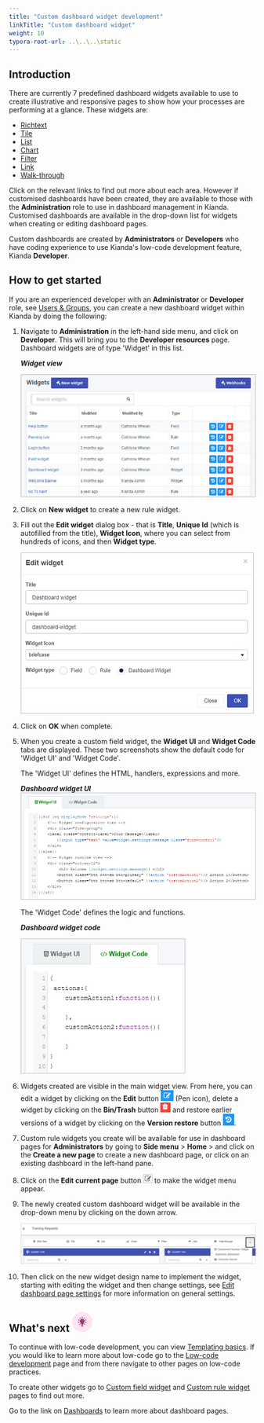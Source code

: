```yaml
---
title: "Custom dashboard widget development"
linkTitle: "Custom dashboard widget"
weight: 10
typora-root-url: ..\..\..\static
---
```


## Introduction

There are currently 7 predefined dashboard widgets available to use to create illustrative and responsive pages to show how your processes are performing at a glance. These widgets are:

- [Richtext](/docs/platform/pages/richtext/)
- [Tile](/docs/platform/pages/tile/)
- [List](/docs/platform/pages/list/)
- [Chart](//docs/platform/pages/chart/)
- [Filter](/docs/platform/pages/filter/)
- [Link](/docs/platform/pages/link/)
- [Walk-through](/docs/platform/pages/walkthrough/)

Click on the relevant links to find out more about each area. However if customised dashboards have been created, they are available to those with the  **Administration** role to use in dashboard management in Kianda. Customised dashboards are available in the drop-down list for widgets when creating or editing dashboard pages.

Custom dashboards are created by **Administrators** or **Developers** who have coding experience to use Kianda's low-code development feature, Kianda **Developer**. 

## How to get started

If you are an experienced developer with an **Administrator** or **Developer** role, see [Users & Groups](/docs/platform/administration/users/), you can create a new dashboard widget within Kianda by doing the following: 

1. Navigate to **Administration** in the left-hand side menu, and click on **Developer**. This will bring you to the **Developer resources** page. Dashboard widgets are of type 'Widget' in this list.

   ***Widget view***

   ![Widget view](/images/widgetview2.jpg)

2. Click on **New widget** to create a new rule widget.

3. Fill out the **Edit widget** dialog box - that is **Title**, **Unique Id** (which is autofilled from the title), **Widget Icon**, where you can select from hundreds of icons, and then **Widget type**. 

   ![Edit widget](/images/edit-dashboard-widget.jpg)

4. Click on **OK** when complete.

5. When you create a custom field widget, the **Widget UI** and **Widget Code** tabs are displayed. These two screenshots show the default code for 'Widget UI' and 'Widget Code'.

      The 'Widget UI' defines the HTML, handlers, expressions and more.

      ***Dashboard widget UI***
      ![Widget UI](/images/dashboard-widget-ui.jpg)

      The 'Widget Code' defines the logic and functions.

      ***Dashboard widget code***

      ![Widget code](/images/dashboard-widget-code.jpg)

6. Widgets created are visible in the main widget view. From here, you can edit a widget by clicking on the **Edit** button  ![Pen button](/images/bluepen.png) (Pen icon), delete a widget by clicking on the **Bin/Trash** button ![Bin button](/images/binicon.png) and restore earlier versions of a widget by clicking on the **Version restore** button ![Restore](/images/bluerestore.png).

7. Custom rule widgets you create will be available for use in dashboard pages for **Administrators** by going to **Side menu** > **Home** > and click on the **Create a new page** to create a new dashboard page, or click on an existing dashboard in the left-hand pane. 

8. Click on the **Edit current page** button ![Edit page button](/images/edit-current-page.jpg) to make the widget menu appear.

9. The newly created custom dashboard widget will be available in the drop-down menu by clicking on the down arrow.

      ![Custom dashboard widgets drop-down list](/images/custom-dashboard-widgets.jpg)

10. Then click on the new widget design name to implement the widget, starting with editing the widget and then change settings, see [Edit dashboard page settings](/docs/platform/pages/#how-to-edit-dashboard-page-settings) for more information on general settings.



## What's next ![Idea icon](/images/18.png)

To continue with low-code development, you can view [Templating basics](/docs/low-code/templating-basics/). If you would like to learn more about low-code go to the [Low-code development](/docs/low-code/) page and from there navigate to other pages on low-code practices.

To create other widgets go to [Custom field widget](/docs/low-code/field-widget/) and [Custom rule widget](/docs/low-code/rule-widget/) pages to find out more.

Go to the link on [Dashboards](/docs/platform/pages/) to learn more about dashboard pages.
